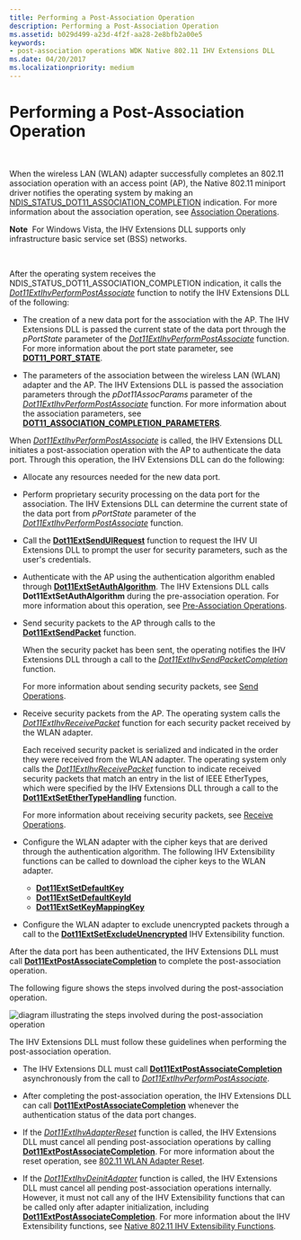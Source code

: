 ```yaml
---
title: Performing a Post-Association Operation
description: Performing a Post-Association Operation
ms.assetid: b029d499-a23d-4f2f-aa28-2e8bfb2a00e5
keywords:
- post-association operations WDK Native 802.11 IHV Extensions DLL
ms.date: 04/20/2017
ms.localizationpriority: medium
---
```


# Performing a Post-Association Operation




 

When the wireless LAN (WLAN) adapter successfully completes an 802.11 association operation with an access point (AP), the Native 802.11 miniport driver notifies the operating system by making an [NDIS\_STATUS\_DOT11\_ASSOCIATION\_COMPLETION](https://msdn.microsoft.com/library/windows/hardware/ff567319) indication. For more information about the association operation, see [Association Operations](association-operations.md).

**Note**  For Windows Vista, the IHV Extensions DLL supports only infrastructure basic service set (BSS) networks.

 

After the operating system receives the NDIS\_STATUS\_DOT11\_ASSOCIATION\_COMPLETION indication, it calls the [*Dot11ExtIhvPerformPostAssociate*](https://msdn.microsoft.com/library/windows/hardware/ff547492) function to notify the IHV Extensions DLL of the following:

-   The creation of a new data port for the association with the AP. The IHV Extensions DLL is passed the current state of the data port through the *pPortState* parameter of the [*Dot11ExtIhvPerformPostAssociate*](https://msdn.microsoft.com/library/windows/hardware/ff547492) function. For more information about the port state parameter, see [**DOT11\_PORT\_STATE**](https://msdn.microsoft.com/library/windows/hardware/ff548753).

-   The parameters of the association between the wireless LAN (WLAN) adapter and the AP. The IHV Extensions DLL is passed the association parameters through the *pDot11AssocParams* parameter of the [*Dot11ExtIhvPerformPostAssociate*](https://msdn.microsoft.com/library/windows/hardware/ff547492) function. For more information about the association parameters, see [**DOT11\_ASSOCIATION\_COMPLETION\_PARAMETERS**](https://msdn.microsoft.com/library/windows/hardware/ff547647).

When [*Dot11ExtIhvPerformPostAssociate*](https://msdn.microsoft.com/library/windows/hardware/ff547492) is called, the IHV Extensions DLL initiates a post-association operation with the AP to authenticate the data port. Through this operation, the IHV Extensions DLL can do the following:

-   Allocate any resources needed for the new data port.

-   Perform proprietary security processing on the data port for the association. The IHV Extensions DLL can determine the current state of the data port from *pPortState* parameter of the [*Dot11ExtIhvPerformPostAssociate*](https://msdn.microsoft.com/library/windows/hardware/ff547492) function.

-   Call the [**Dot11ExtSendUIRequest**](https://msdn.microsoft.com/library/windows/hardware/ff547567) function to request the IHV UI Extensions DLL to prompt the user for security parameters, such as the user's credentials.

-   Authenticate with the AP using the authentication algorithm enabled through [**Dot11ExtSetAuthAlgorithm**](https://msdn.microsoft.com/library/windows/hardware/ff547571). The IHV Extensions DLL calls **Dot11ExtSetAuthAlgorithm** during the pre-association operation. For more information about this operation, see [Pre-Association Operations](pre-association-operations.md).

-   Send security packets to the AP through calls to the [**Dot11ExtSendPacket**](https://msdn.microsoft.com/library/windows/hardware/ff547563) function.

    When the security packet has been sent, the operating notifies the IHV Extensions DLL through a call to the [*Dot11ExtIhvSendPacketCompletion*](https://msdn.microsoft.com/library/windows/hardware/ff547516) function.

    For more information about sending security packets, see [Send Operations](send-operations.md).

-   Receive security packets from the AP. The operating system calls the [*Dot11ExtIhvReceivePacket*](https://msdn.microsoft.com/library/windows/hardware/ff547513) function for each security packet received by the WLAN adapter.

    Each received security packet is serialized and indicated in the order they were received from the WLAN adapter. The operating system only calls the [*Dot11ExtIhvReceivePacket*](https://msdn.microsoft.com/library/windows/hardware/ff547513) function to indicate received security packets that match an entry in the list of IEEE EtherTypes, which were specified by the IHV Extensions DLL through a call to the [**Dot11ExtSetEtherTypeHandling**](https://msdn.microsoft.com/library/windows/hardware/ff547587) function.

    For more information about receiving security packets, see [Receive Operations](receive-operations.md).

-   Configure the WLAN adapter with the cipher keys that are derived through the authentication algorithm. The following IHV Extensibility functions can be called to download the cipher keys to the WLAN adapter.
    -   [**Dot11ExtSetDefaultKey**](https://msdn.microsoft.com/library/windows/hardware/ff547578)
    -   [**Dot11ExtSetDefaultKeyId**](https://msdn.microsoft.com/library/windows/hardware/ff547584)
    -   [**Dot11ExtSetKeyMappingKey**](https://msdn.microsoft.com/library/windows/hardware/ff547597)
-   Configure the WLAN adapter to exclude unencrypted packets through a call to the [**Dot11ExtSetExcludeUnencrypted**](https://msdn.microsoft.com/library/windows/hardware/ff547589) IHV Extensibility function.

After the data port has been authenticated, the IHV Extensions DLL must call [**Dot11ExtPostAssociateCompletion**](https://msdn.microsoft.com/library/windows/hardware/ff547530) to complete the post-association operation.

The following figure shows the steps involved during the post-association operation.

![diagram illustrating the steps involved during the post-association operation](images/ihv-ext-postassoc.png)

The IHV Extensions DLL must follow these guidelines when performing the post-association operation.

-   The IHV Extensions DLL must call [**Dot11ExtPostAssociateCompletion**](https://msdn.microsoft.com/library/windows/hardware/ff547530) asynchronously from the call to [*Dot11ExtIhvPerformPostAssociate*](https://msdn.microsoft.com/library/windows/hardware/ff547492).

-   After completing the post-association operation, the IHV Extensions DLL can call [**Dot11ExtPostAssociateCompletion**](https://msdn.microsoft.com/library/windows/hardware/ff547530) whenever the authentication status of the data port changes.

-   If the [*Dot11ExtIhvAdapterReset*](https://msdn.microsoft.com/library/windows/hardware/ff547434) function is called, the IHV Extensions DLL must cancel all pending post-association operations by calling [**Dot11ExtPostAssociateCompletion**](https://msdn.microsoft.com/library/windows/hardware/ff547530). For more information about the reset operation, see [802.11 WLAN Adapter Reset](802-11-wlan-adapter-reset.md).

-   If the [*Dot11ExtIhvDeinitAdapter*](https://msdn.microsoft.com/library/windows/hardware/ff547452) function is called, the IHV Extensions DLL must cancel all pending post-association operations internally. However, it must not call any of the IHV Extensibility functions that can be called only after adapter initialization, including [**Dot11ExtPostAssociateCompletion**](https://msdn.microsoft.com/library/windows/hardware/ff547530). For more information about the IHV Extensibility functions, see [Native 802.11 IHV Extensibility Functions](https://msdn.microsoft.com/library/windows/hardware/ff560609).

 

 





